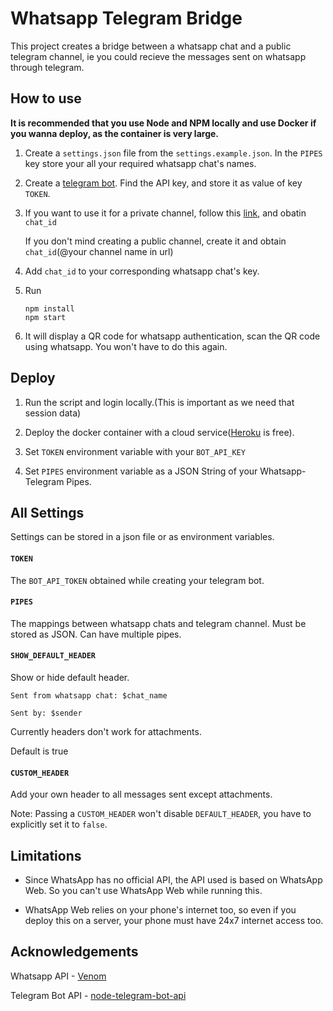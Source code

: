 # Whatsapp Telegram Bridge

This project creates a bridge between a whatsapp chat and a public telegram channel, ie you could recieve the messages sent on whatsapp through telegram.

## How to use

**It is recommended that you use Node and NPM locally and use Docker if you wanna deploy, as the container is very large.**

1. Create a `settings.json` file from the `settings.example.json`. In the `PIPES` key store your all your required whatsapp chat's names.

2. Create a [telegram bot](https://sendpulse.com/knowledge-base/chatbot/create-telegram-chatbot). Find the API key, and store it as value of key `TOKEN`.

3. If you want to use it for a private channel, follow this [link](https://sarafian.github.io/low-code/2020/03/24/create-private-telegram-chatbot.html), and obatin `chat_id`

    If you don't mind creating a public channel, create it and obtain `chat_id`(@your channel name in url)

4. Add `chat_id` to your corresponding whatsapp chat's key.

5. Run 
    ```
    npm install
    npm start
    ```

6. It will display a QR code for whatsapp authentication, scan the QR code using whatsapp. You won't have to do this again.

## Deploy

1. Run the script and login locally.(This is important as we need that session data)

2. Deploy the docker container with a cloud service([Heroku](https://heroku.com) is free).

3. Set `TOKEN` environment variable with your `BOT_API_KEY`

4. Set `PIPES` environment variable as a JSON String of your Whatsapp-Telegram Pipes.

## All Settings

Settings can be stored in a json file or as environment variables.

#### `TOKEN` 

The `BOT_API_TOKEN` obtained while creating your telegram bot. 

#### `PIPES`

The mappings between whatsapp chats and telegram channel. Must be stored as JSON. Can have multiple pipes.

#### `SHOW_DEFAULT_HEADER`

Show or hide default header.
```
Sent from whatsapp chat: $chat_name

Sent by: $sender
```
Currently headers don't work for attachments.

Default is true

#### `CUSTOM_HEADER`

Add your own header to all messages sent except attachments.

Note: Passing a `CUSTOM_HEADER` won't disable `DEFAULT_HEADER`, you have to explicitly set it to `false`.

## Limitations

- Since WhatsApp has no official API, the API used is based on WhatsApp Web. So you can't use WhatsApp Web while running this.

- WhatsApp Web relies on your phone's internet too, so even if you deploy this on a server, your phone must have 24x7 internet access too.

## Acknowledgements

Whatsapp API - [Venom](https://github.com/orkestral/venom)

Telegram Bot API - [node-telegram-bot-api](https://github.com/yagop/node-telegram-bot-api)
